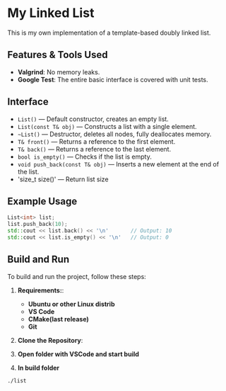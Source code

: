 # My Linked List

This is my own implementation of a template-based doubly linked list.

## Features & Tools Used

- **Valgrind**: No memory leaks.
- **Google Test**: The entire basic interface is covered with unit tests.

## Interface

- `List()`                       — Default constructor, creates an empty list.
- `List(const T& obj)`           — Constructs a list with a single element.
- `~List()`                      — Destructor, deletes all nodes, fully deallocates memory.
- `T& front()`                   — Returns a reference to the first element.
- `T& back()`                    — Returns a reference to the last element.
- `bool is_empty()`              — Checks if the list is empty.
- `void push_back(const T& obj)` — Inserts a new element at the end of the list.
- 'size_t size()'                — Return list size

## Example Usage

```cpp
List<int> list;
list.push_back(10);
std::cout << list.back() << '\n'       // Output: 10
std::cout << list.is_empty() << '\n'   // Output: 0
```
## Build and Run

To build and run the project, follow these steps:

1. **Requirements:**:  
   - **Ubuntu or other Linux distrib**
   - **VS Code**  
   - **CMake(last release)**  
   - **Git**

2. **Clone the Repository**:

3. **Open folder with VSCode and start build**

4. **In build folder**
```bash
./list
